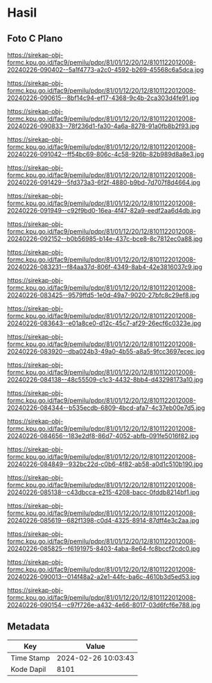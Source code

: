 # Hasil

## Foto C Plano

https://sirekap-obj-formc.kpu.go.id/fac9/pemilu/pdpr/81/01/12/20/12/8101122012008-20240226-090402--5a1f4773-a2c0-4592-b269-45568c6a5dca.jpg

https://sirekap-obj-formc.kpu.go.id/fac9/pemilu/pdpr/81/01/12/20/12/8101122012008-20240226-090615--8bf14c94-ef17-4368-9c4b-2ca303d4fe91.jpg

https://sirekap-obj-formc.kpu.go.id/fac9/pemilu/pdpr/81/01/12/20/12/8101122012008-20240226-090833--78f236d1-fa30-4a6a-8278-91a0fb8b2f93.jpg

https://sirekap-obj-formc.kpu.go.id/fac9/pemilu/pdpr/81/01/12/20/12/8101122012008-20240226-091042--ff54bc69-806c-4c58-926b-82b989d8a8e3.jpg

https://sirekap-obj-formc.kpu.go.id/fac9/pemilu/pdpr/81/01/12/20/12/8101122012008-20240226-091429--5fd373a3-6f2f-4880-b9bd-7d707f8d4664.jpg

https://sirekap-obj-formc.kpu.go.id/fac9/pemilu/pdpr/81/01/12/20/12/8101122012008-20240226-091949--c92f9bd0-16ea-4f47-82a9-eedf2aa6d4db.jpg

https://sirekap-obj-formc.kpu.go.id/fac9/pemilu/pdpr/81/01/12/20/12/8101122012008-20240226-092152--b0b56985-b14e-437c-bce8-8c7812ec0a88.jpg

https://sirekap-obj-formc.kpu.go.id/fac9/pemilu/pdpr/81/01/12/20/12/8101122012008-20240226-083231--f84aa37d-806f-4349-8ab4-42e3816037c9.jpg

https://sirekap-obj-formc.kpu.go.id/fac9/pemilu/pdpr/81/01/12/20/12/8101122012008-20240226-083425--9579ffd5-1e0d-49a7-9020-27bfc8c29ef8.jpg

https://sirekap-obj-formc.kpu.go.id/fac9/pemilu/pdpr/81/01/12/20/12/8101122012008-20240226-083643--e01a8ce0-d12c-45c7-af29-26ecf6c0323e.jpg

https://sirekap-obj-formc.kpu.go.id/fac9/pemilu/pdpr/81/01/12/20/12/8101122012008-20240226-083920--dba024b3-49a0-4b55-a8a5-9fcc3697ecec.jpg

https://sirekap-obj-formc.kpu.go.id/fac9/pemilu/pdpr/81/01/12/20/12/8101122012008-20240226-084138--48c55509-c1c3-4432-8bb4-d43298173a10.jpg

https://sirekap-obj-formc.kpu.go.id/fac9/pemilu/pdpr/81/01/12/20/12/8101122012008-20240226-084344--b535ecdb-6809-4bcd-afa7-4c37eb00e7d5.jpg

https://sirekap-obj-formc.kpu.go.id/fac9/pemilu/pdpr/81/01/12/20/12/8101122012008-20240226-084656--183e2df8-86d7-4052-abfb-091fe5016f82.jpg

https://sirekap-obj-formc.kpu.go.id/fac9/pemilu/pdpr/81/01/12/20/12/8101122012008-20240226-084849--932bc22d-c0b6-4f82-ab58-a0d1c510b190.jpg

https://sirekap-obj-formc.kpu.go.id/fac9/pemilu/pdpr/81/01/12/20/12/8101122012008-20240226-085138--c43dbcca-e215-4208-bacc-0fddb8214bf1.jpg

https://sirekap-obj-formc.kpu.go.id/fac9/pemilu/pdpr/81/01/12/20/12/8101122012008-20240226-085619--682f1398-c0d4-4325-8914-87dff4e3c2aa.jpg

https://sirekap-obj-formc.kpu.go.id/fac9/pemilu/pdpr/81/01/12/20/12/8101122012008-20240226-085825--f6191975-8403-4aba-8e64-fc8bccf2cdc0.jpg

https://sirekap-obj-formc.kpu.go.id/fac9/pemilu/pdpr/81/01/12/20/12/8101122012008-20240226-090013--014f48a2-a2e1-44fc-ba6c-4610b3d5ed53.jpg

https://sirekap-obj-formc.kpu.go.id/fac9/pemilu/pdpr/81/01/12/20/12/8101122012008-20240226-090154--c97f726e-a432-4e66-8017-03d6fcf6e788.jpg


## Metadata

| Key        | Value               |
| ---------- | ------------------- |
| Time Stamp | 2024-02-26 10:03:43 |
| Kode Dapil | 8101                |



